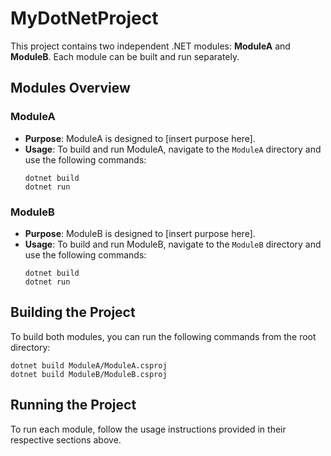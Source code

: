 # MyDotNetProject

This project contains two independent .NET modules: **ModuleA** and **ModuleB**. Each module can be built and run separately.

## Modules Overview

### ModuleA
- **Purpose**: ModuleA is designed to [insert purpose here].
- **Usage**: To build and run ModuleA, navigate to the `ModuleA` directory and use the following commands:
  ```
  dotnet build
  dotnet run
  ```

### ModuleB
- **Purpose**: ModuleB is designed to [insert purpose here].
- **Usage**: To build and run ModuleB, navigate to the `ModuleB` directory and use the following commands:
  ```
  dotnet build
  dotnet run
  ```

## Building the Project
To build both modules, you can run the following commands from the root directory:
```
dotnet build ModuleA/ModuleA.csproj
dotnet build ModuleB/ModuleB.csproj
```

## Running the Project
To run each module, follow the usage instructions provided in their respective sections above.